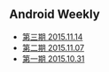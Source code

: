 ## Android Weekly

- [第三期 2015.11.14](20151114.md)
- [第二期 2015.11.07](20151107.md)
- [第一期 2015.10.31](20151031.md)
